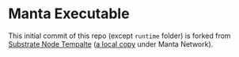 Manta Executable
=================

This initial commit of this repo (except `runtime` folder) is forked from 
[Substrate Node Tempalte](https://github.com/substrate-developer-hub/substrate-node-template/tree/fc9d24c429d271ec7d4f5075b8a7ec700c721a87/node) ([a local copy](https://github.com/Manta-Network/substrate-node-template/tree/master/node) under Manta Network).